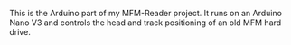 This is the Arduino part of my MFM-Reader project.
It runs on an Arduino Nano V3 and controls the head and track positioning of an old MFM hard drive.
